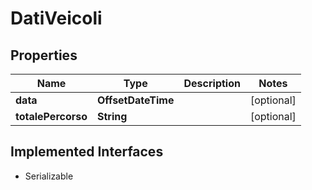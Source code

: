 

# DatiVeicoli


## Properties

| Name | Type | Description | Notes |
|------------ | ------------- | ------------- | -------------|
|**data** | **OffsetDateTime** |  |  [optional] |
|**totalePercorso** | **String** |  |  [optional] |


## Implemented Interfaces

* Serializable


